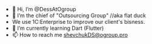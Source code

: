 - 👋 Hi, I’m @DessAtOgroup
- 👀 I’m the chief of "Outsourcing Group" //aka flat duck
- We use 1C:Enterprise to improve our client's bisness.
- 🌱 I’m currently learning Dart (Flutter) 
- 📫 How to reach me shevchukDS@ogroup.pro

<!---
DessAtOgroup/DessAtOgroup is a ✨ special ✨ repository because its `README.md` (this file) appears on your GitHub profile.
You can click the Preview link to take a look at your changes.
--->
